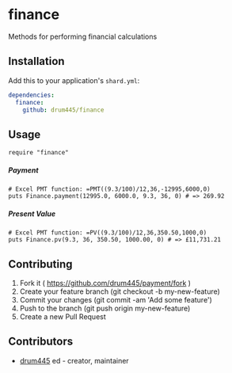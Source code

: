 # finance

Methods for performing financial calculations

## Installation

Add this to your application's `shard.yml`:

```yaml
dependencies:
  finance:
    github: drum445/finance
```

## Usage

```crystal
require "finance"
```

##### Payment
```crystal
# Excel PMT function: =PMT((9.3/100)/12,36,-12995,6000,0)
puts Finance.payment(12995.0, 6000.0, 9.3, 36, 0) # => 269.92
```
##### Present Value
```crystal
# Excel PMT function: =PV((9.3/100)/12,36,350.50,1000,0)
puts Finance.pv(9.3, 36, 350.50, 1000.00, 0) # => £11,731.21
```

## Contributing

1. Fork it ( https://github.com/drum445/payment/fork )
2. Create your feature branch (git checkout -b my-new-feature)
3. Commit your changes (git commit -am 'Add some feature')
4. Push to the branch (git push origin my-new-feature)
5. Create a new Pull Request

## Contributors

- [drum445](https://github.com/drum445) ed - creator, maintainer
